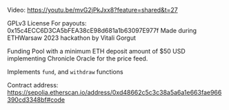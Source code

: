 Video: https://youtu.be/mvG2jPkJxx8?feature=shared&t=27

GPLv3 License
For payouts: 0x15c4ECC6D3CA5bFEA38cE98d681a1b63097E977f
Made during ETHWarsaw 2023 hackathon by Vitali Gorgut

Funding Pool with a minimum ETH deposit amount of $50 USD implementing Chronicle Oracle for the price feed.

Implements `fund`, and `withdraw` functions

Contract address: https://sepolia.etherscan.io/address/0xd48662c5c3c38a5a6a1e663fae966390cd3348bf#code